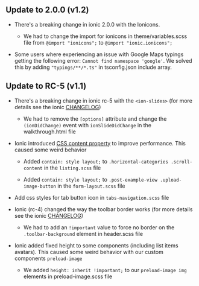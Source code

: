 ## Update to 2.0.0 (v1.2)
- There's a breaking change in ionic 2.0.0 with the Ionicons.
	- We had to change the import for ionicons in theme/variables.scss file from `@import "ionicons";` to `@import "ionic.ionicons";`

- Some users where experiencing an issue with Google Maps typings getting the following error: `Cannot find namespace 'google'`. We solved this by adding `"typings/**/*.ts"` in tsconfig.json include array.



## Update to RC-5 (v1.1)
- There's a breaking change in ionic rc-5 with the `<ion-slides>` (for more details see the ionic [CHANGELOG](https://github.com/driftyco/ionic/blob/master/CHANGELOG.md#slides))

	- We had to remove the `[options]` attribute and change the `(ionDidChange)` event with `ionSlideDidChange` in the walkthrough.html file

- Ionic introduced [CSS content property](https://developer.mozilla.org/en-US/docs/Web/CSS/contain) to improve performance. This caused some weird behavior

	- Added `contain: style layout;` to `.horizontal-categories .scroll-content` in the `listing.scss` file

	- Added `contain: style layout;` to `.post-example-view .upload-image-button` in the `form-layout.scss` file

- Add css styles for tab button icon in `tabs-navigation.scss` file

- Ionic (rc-4) changed the way the toolbar border works (for more details see the ionic [CHANGELOG](https://github.com/driftyco/ionic/blob/master/CHANGELOG.md#toolbar))

	- We had to add an `!important` value to force no border on the `.toolbar-background` element in header.scss file

- Ionic added fixed height to some components (including list items avatars). This caused some weird behavior with our custom components `preload-image`

	- We added `height: inherit !important;` to our `preload-image img` elements in preload-image.scss file
